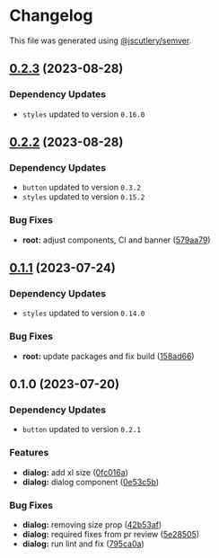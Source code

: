 # Changelog

This file was generated using [@jscutlery/semver](https://github.com/jscutlery/semver).

## [0.2.3](https://github.com/Novatics/novatics-ui/compare/dialog-0.2.2...dialog-0.2.3) (2023-08-28)

### Dependency Updates

* `styles` updated to version `0.16.0`
## [0.2.2](https://github.com/Novatics/novatics-ui/compare/dialog-0.2.1...dialog-0.2.2) (2023-08-28)

### Dependency Updates

* `button` updated to version `0.3.2`
* `styles` updated to version `0.15.2`

### Bug Fixes

* **root:** adjust components, CI and banner ([579aa79](https://github.com/Novatics/novatics-ui/commit/579aa791c1358545b3b8d50be1d00dbbebad0f16))

## [0.1.1](https://github.com/Novatics/novatics-ui/compare/dialog-0.1.0...dialog-0.1.1) (2023-07-24)

### Dependency Updates

* `styles` updated to version `0.14.0`

### Bug Fixes

* **root:** update packages and fix build ([158ad66](https://github.com/Novatics/novatics-ui/commit/158ad66dbc4e37e57c19b347de636aae00021ce7))

## 0.1.0 (2023-07-20)

### Dependency Updates

* `button` updated to version `0.2.1`

### Features

* **dialog:** add xl size ([0fc016a](https://github.com/Novatics/novatics-ui/commit/0fc016a1b3015fa80c2a46d41aacfbfa5bfa7051))
* **dialog:** dialog component ([0e53c5b](https://github.com/Novatics/novatics-ui/commit/0e53c5b5054a34e158f24af97fd1aba43639d88b))


### Bug Fixes

* **dialog:** removing size prop ([42b53af](https://github.com/Novatics/novatics-ui/commit/42b53afdf80f3fbc28b01e16c0dd2f680df3ac17))
* **dialog:** required fixes from pr review ([5e28505](https://github.com/Novatics/novatics-ui/commit/5e28505fda79b382ec73a894685b23043404579b))
* **dialog:** run lint and fix ([795ca0a](https://github.com/Novatics/novatics-ui/commit/795ca0a674ddebb3bb514216a223692086cb42a0))

